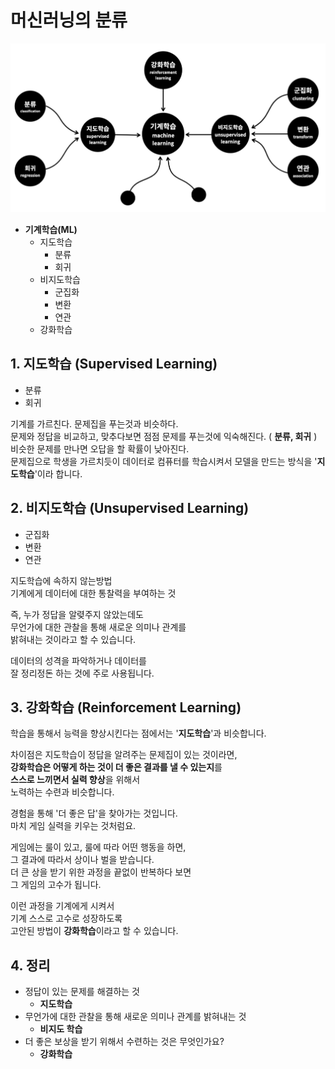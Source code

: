 # 머신러닝의 분류

![image-20200824232116755](images/image-20200824232116755.png)



- **기계학습(ML)**
  - 지도학습
    - 분류
    - 회귀
  - 비지도학습
    - 군집화
    - 변환
    - 연관
  - 강화학습



## 1. 지도학습 (Supervised Learning)

- 분류
- 회귀



기계를 가르친다. 문제집을 푸는것과 비슷하다.<br>
문제와 정답을 비교하고, 맞추다보면 점점 문제를 푸는것에 익숙해진다. ( **분류, 회귀** )<br>
비슷한 문제를 만나면 오답을 할 확률이 낮아진다.<br>
문제집으로 학생을 가르치듯이 데이터로 컴퓨터를 학습시켜서 모델을 만드는 방식을 '**지도학습**'이라 합니다.



## 2. 비지도학습 (Unsupervised Learning)

- 군집화
- 변환
- 연관



지도학습에 속하지 않는방법<br>
기계에게 데이터에 대한 통찰력을 부여하는 것<br>

즉, 누가 정답을 알렺주지 않았는데도<br>
무언가에 대한 관찰을 통해 새로운 의미나 관계를<br>
밝혀내는 것이라고 할 수 있습니다.

데이터의 성격을 파악하거나 데이터를 <br>
잘 정리정돈 하는 것에 주로 사용됩니다.



## 3. 강화학습 (Reinforcement Learning)

학습을 통해서 능력을 향상시킨다는 점에서는 '**지도학습**'과 비슷합니다.

차이점은 지도학습이 정답을 알려주는 문제집이 있는 것이라면,<br>
**강화학습은 어떻게 하는 것이 더 좋은 결과를 낼 수 있는지**를<br>
**스스로 느끼면서 실력 향상**을 위해서<br>
노력하는 수련과 비슷합니다.

경험을 통해 '더 좋은 답'을 찾아가는 것입니다.<br>
마치 게임 실력을 키우는 것처럼요.



게임에는 룰이 있고, 룰에 따라 어떤 행동을 하면,<br>
그 결과에 따라서 상이나 벌을 받습니다.<br>
더 큰 상을 받기 위한 과정을 끝없이 반복하다 보면<br>
그 게임의 고수가 됩니다.

이런 과정을 기계에게 시켜서<br>
기계 스스로 고수로 성장하도록<br>
고안된 방법이 **강화학습**이라고 할 수 있습니다.





## 4. 정리

- 정답이 있는 문제를 해결하는 것
  - **지도학습**
- 무언가에 대한 관찰을 통해 새로운 의미나 관계를 밝혀내는 것
  - **비지도 학습**
- 더 좋은 보상을 받기 위해서 수련하는 것은 무엇인가요?
  - **강화학습**

